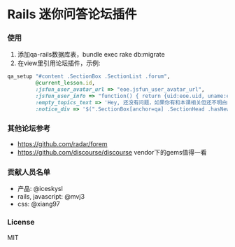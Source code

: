Rails 迷你问答论坛插件
==================================================================

### 使用
1.   添加qa-rails数据库表，bundle exec rake db:migrate
2.   在view里引用论坛插件，示例:

```ruby
qa_setup "#content .SectionBox .SectionList .forum",
         @current_lesson.id,
         :jsfun_user_avatar_url => "eoe.jsfun_user_avatar_url",
         :jsfun_user_info => "function() { return {uid:eoe.uid, uname:eoe.uname}; }",
         :empty_topics_text => 'Hey, 还没有问题，如果你有和本课相关但还不明白的问题，请在这里提问　:)',
         :notice_div => '$(".SectionBox[anchor=qa] .SectionHead .hasNew")'
```

### 其他论坛参考
*   https://github.com/radar/forem
*   https://github.com/discourse/discourse vendor下的gems值得一看

### 贡献人员名单
*   产品: @iceskysl
*   rails, javascript: @mvj3
*   css: @xiang97

### License
MIT
